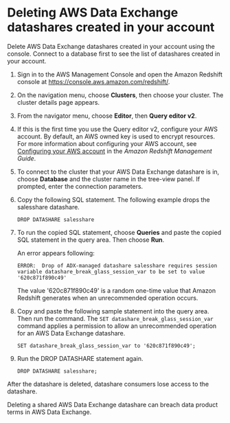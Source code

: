 # Deleting AWS Data Exchange datashares created in your account<a name="delete-adx-datashare-console"></a>

Delete AWS Data Exchange datashares created in your account using the console\. Connect to a database first to see the list of datashares created in your account\.

1. Sign in to the AWS Management Console and open the Amazon Redshift console at [https://console\.aws\.amazon\.com/redshift/](https://console.aws.amazon.com/redshift/)\.

1. On the navigation menu, choose **Clusters**, then choose your cluster\. The cluster details page appears\.

1. From the navigator menu, choose **Editor**, then **Query editor v2**\.

1. If this is the first time you use the Query editor v2, configure your AWS account\. By default, an AWS owned key is used to encrypt resources\. For more information about configuring your AWS account, see [Configuring your AWS account](https://docs.aws.amazon.com/redshift/latest/mgmt/query-editor-v2-getting-started.html) in the *Amazon Redshift Management Guide*\.

1. To connect to the cluster that your AWS Data Exchange datashare is in, choose **Database** and the cluster name in the tree\-view panel\. If prompted, enter the connection parameters\.

1. Copy the following SQL statement\. The following example drops the salesshare datashare\.

   ```
   DROP DATASHARE salesshare
   ```

1. To run the copied SQL statement, choose **Queries** and paste the copied SQL statement in the query area\. Then choose **Run**\.

   An error appears following:

   ```
   ERROR:  Drop of ADX-managed datashare salesshare requires session variable datashare_break_glass_session_var to be set to value '620c871f890c49'
   ```

   The value '620c871f890c49' is a random one\-time value that Amazon Redshift generates when an unrecommended operation occurs\.

1. Copy and paste the following sample statement into the query area\. Then run the command\. The `SET datashare_break_glass_session_var` command applies a permission to allow an unrecommended operation for an AWS Data Exchange datashare\.

   ```
   SET datashare_break_glass_session_var to '620c871f890c49';
   ```

1. Run the DROP DATASHARE statement again\.

   ```
   DROP DATASHARE salesshare;
   ```

After the datashare is deleted, datashare consumers lose access to the datashare\. 

Deleting a shared AWS Data Exchange datashare can breach data product terms in AWS Data Exchange\.